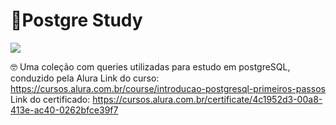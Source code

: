 
# 🐘Postgre Study 

![](https://img.shields.io/static/v1?label=postgreSQL&labelColor=bbeef1&message=SQL&color=ffc7ee&logo=&logoColor=ffffff&style=flat-square)


🤓 Uma coleção com queries utilizadas para estudo em postgreSQL, conduzido pela Alura
Link do curso: https://cursos.alura.com.br/course/introducao-postgresql-primeiros-passos
Link do certificado: https://cursos.alura.com.br/certificate/4c1952d3-00a8-413e-ac40-0262bfce39f7

